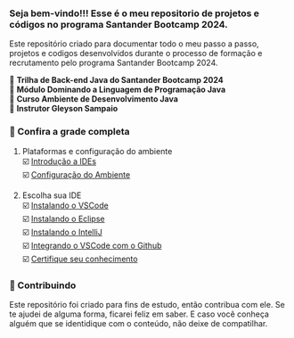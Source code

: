
###  Seja bem-vindo!!! Esse é o meu repositorio de projetos e códigos no programa Santander Bootcamp 2024.
Este repositório criado para documentar todo o meu passo a passo, projetos e codigos desenvolvidos durante o processo de formação e recrutamento pelo programa Santander Bootcamp 2024. 

📌  <strong>Trilha de Back-end Java do Santander Bootcamp 2024</strong>  
📌  <strong>Módulo Dominando a Linguagem de Programação Java</strong>  
📌  <strong>Curso Ambiente de Desenvolvimento Java</strong>  
📌  <strong>Instrutor Gleyson Sampaio</strong>  


### 🚦 Confira a grade completa

1. Plataformas e configuração do ambiente  
☑️ [Introdução a IDEs]()  
☑️ [Configuração do Ambiente]() 

2. Escolha sua IDE  
☑️  [Instalando o VSCode]()  
☑️  [Instalando o Eclipse]()  
☑️  [Instalando o IntelliJ]()  
☑️  [Integrando o VSCode com o Github]()  
☑️  [Certifique seu conhecimento]()  

### 🤝 Contribuindo
Este repositório foi criado para fins de estudo, então contribua com ele. Se te ajudei de alguma forma, ficarei feliz em
saber. E caso você conheça alguém que se identidique com o conteúdo, não deixe de compatilhar.

